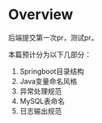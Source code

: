 # Overview
后端提交第一次pr，测试pr。

本篇预计分为以下几部分：
1. Springboot目录结构
2. Java变量命名风格
3. 异常处理规范
4. MySQL表命名
5. 日志输出规范

